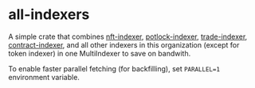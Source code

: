 # all-indexers

A simple crate that combines [nft-indexer](https://github.com/INTEARnear/nft-indexer), [potlock-indexer](https://github.com/INTEARnear/potlock-indexer), [trade-indexer](https://github.com/INTEARnear/trade-indexer), [contract-indexer](https://github.com/INTEARnear/contract-indexer), and all other indexers in this organization (except for token indexer) in one MultiIndexer to save on bandwith.

To enable faster parallel fetching (for backfilling), set `PARALLEL=1` environment variable.
